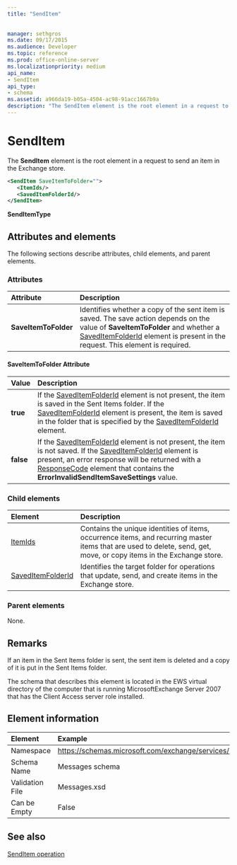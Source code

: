 ```yaml
---
title: "SendItem"
 
 
manager: sethgros
ms.date: 09/17/2015
ms.audience: Developer
ms.topic: reference
ms.prod: office-online-server
ms.localizationpriority: medium
api_name:
- SendItem
api_type:
- schema
ms.assetid: a966da19-b05a-4504-ac98-91acc1667b9a
description: "The SendItem element is the root element in a request to send an item in the Exchange store."
---
```


# SendItem

The **SendItem** element is the root element in a request to send an item in the Exchange store. 
  
```xml
<SendItem SaveItemToFolder="">
   <ItemIds/>
   <SavedItemFolderId/>
</SendItem>
```

 **SendItemType**
## Attributes and elements

The following sections describe attributes, child elements, and parent elements.
  
### Attributes

|**Attribute**|**Description**|
|:-----|:-----|
|**SaveItemToFolder** <br/> |Identifies whether a copy of the sent item is saved. The save action depends on the value of **SaveItemToFolder** and whether a [SavedItemFolderId](saveditemfolderid.md) element is present in the request. This element is required.  <br/> |
   
#### SaveItemToFolder Attribute

|**Value**|**Description**|
|:-----|:-----|
|**true** <br/> |If the [SavedItemFolderId](saveditemfolderid.md) element is not present, the item is saved in the Sent Items folder. If the [SavedItemFolderId](saveditemfolderid.md) element is present, the item is saved in the folder that is specified by the [SavedItemFolderId](saveditemfolderid.md) element.  <br/> |
|**false** <br/> |If the [SavedItemFolderId](saveditemfolderid.md) element is not present, the item is not saved. If the [SavedItemFolderId](saveditemfolderid.md) element is present, an error response will be returned with a [ResponseCode](responsecode.md) element that contains the **ErrorInvalidSendItemSaveSettings** value.  <br/> |
   
### Child elements

|**Element**|**Description**|
|:-----|:-----|
|[ItemIds](itemids.md) <br/> |Contains the unique identities of items, occurrence items, and recurring master items that are used to delete, send, get, move, or copy items in the Exchange store.  <br/> |
|[SavedItemFolderId](saveditemfolderid.md) <br/> |Identifies the target folder for operations that update, send, and create items in the Exchange store.  <br/> |
   
### Parent elements

None.
  
## Remarks

If an item in the Sent Items folder is sent, the sent item is deleted and a copy of it is put in the Sent Items folder.
  
The schema that describes this element is located in the EWS virtual directory of the computer that is running MicrosoftExchange Server 2007 that has the Client Access server role installed.
  
## Element information

| Element | Example |
|:-----|:-----|
|Namespace  <br/> |https://schemas.microsoft.com/exchange/services/2006/messages  <br/> |
|Schema Name  <br/> |Messages schema  <br/> |
|Validation File  <br/> |Messages.xsd  <br/> |
|Can be Empty  <br/> |False  <br/> |
   
## See also



[SendItem operation](senditem-operation.md)

